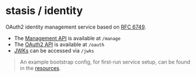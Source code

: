 # stasis / identity

OAuth2 identity management service based on [RFC 6749](https://tools.ietf.org/html/rfc6749).

* The [Management API](./src/main/scala/stasis/identity/api/Manage.scala) is available at `/manage`
* The [OAuth2 API](./src/main/scala/stasis/identity/api/OAuth.scala) is available at `/oauth`
* [JWKs](./src/main/scala/stasis/identity/api/Jwks.scala) can be accessed via `/jwks`

> An example bootstrap config, for first-run service setup, can be found in the
> [resources](./src/main/resources/example-bootstrap.conf).
